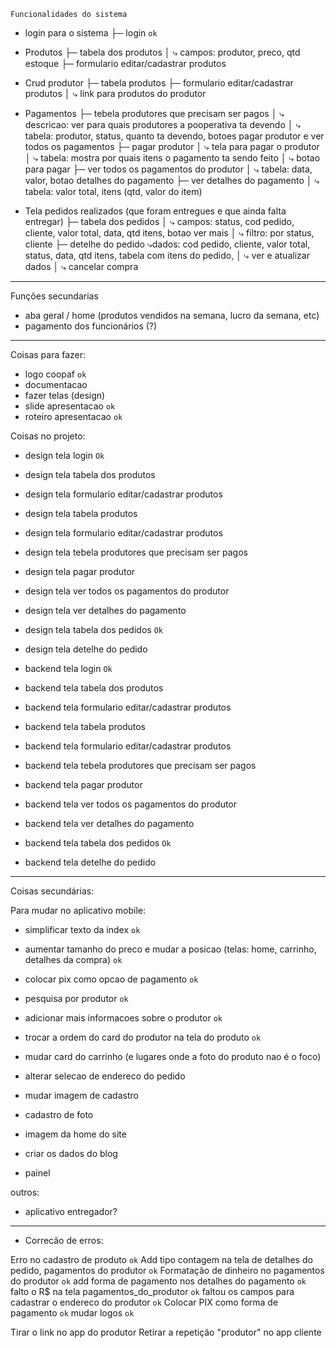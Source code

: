 `Funcionalidades do sistema`
  - login para o sistema
├─ login `ok`

- Produtos
├─ tabela dos produtos
│   ⤷ campos: produtor, preco, qtd estoque
├─ formulario editar/cadastrar produtos

- Crud produtor
├─ tabela produtos
├─ formulario editar/cadastrar produtos
│   ⤷ link para produtos do produtor

- Pagamentos
├─ tebela produtores que precisam ser pagos
│   ⤷ descricao: ver para quais produtores a pooperativa ta devendo
│   ⤷ tabela: produtor, status, quanto ta devendo, botoes pagar produtor e ver todos os pagamentos
├─ pagar produtor
│   ⤷ tela para pagar o produtor
│   ⤷ tabela: mostra por quais itens o pagamento ta sendo feito
│   ⤷ botao para pagar
├─ ver todos os pagamentos do produtor
│   ⤷ tabela: data, valor, botao detalhes do pagamento
├─ ver detalhes do pagamento
│   ⤷ tabela: valor total, itens (qtd, valor do item)

- Tela pedidos realizados (que foram entregues e que ainda falta entregar)
├─ tabela dos pedidos
│   ⤷ campos: status, cod pedido, cliente, valor total, data, qtd itens, botao ver mais
│   ⤷ filtro: por status, cliente
├─ detelhe do pedido
    ⤷dados: cod pedido, cliente, valor total, status, data, qtd itens, tabela com itens do pedido,
│   ⤷ ver e atualizar dados
│   ⤷ cancelar compra



---------------------------------------------------------------------------------
Funções secundarias
- aba geral / home (produtos vendidos na semana, lucro da semana, etc)
- pagamento dos funcionários (?)



---------------------------------------------------------------------------------

Coisas para fazer:
- logo coopaf `ok`
- documentacao 
- fazer telas (design)
- slide apresentacao `ok`
- roteiro apresentacao `ok`

Coisas no projeto:
- design tela login `Ok`
- design tela tabela dos produtos
- design tela formulario editar/cadastrar produtos
- design tela tabela produtos
- design tela formulario editar/cadastrar produtos
- design tela tebela produtores que precisam ser pagos
- design tela pagar produtor
- design tela ver todos os pagamentos do produtor
- design tela ver detalhes do pagamento
- design tela tabela dos pedidos `Ok`
- design tela detelhe do pedido

- backend tela login `Ok`   

- backend tela tabela dos produtos
- backend tela formulario editar/cadastrar produtos
- backend tela tabela produtos
- backend tela formulario editar/cadastrar produtos
- backend tela tebela produtores que precisam ser pagos
- backend tela pagar produtor
- backend tela ver todos os pagamentos do produtor
- backend tela ver detalhes do pagamento
- backend tela tabela dos pedidos `Ok`
- backend tela detelhe do pedido

---------------------------------
Coisas secundárias:

Para mudar no aplicativo mobile:
- simplificar texto da index `ok`
- aumentar tamanho do preco e mudar a posicao (telas: home, carrinho, detalhes da compra) `ok`
- colocar pix como opcao de pagamento `ok`
- pesquisa por produtor `ok`
- adicionar mais informacoes sobre o produtor `ok`
- trocar a ordem do card do produtor na tela do produto `ok`

- mudar card do carrinho (e lugares onde a foto do produto nao é o foco)
- alterar selecao de endereco do pedido 
- mudar imagem de cadastro
- cadastro de foto 
- imagem da home do site
- criar os dados do blog
- painel

outros:
- aplicativo entregador?

----------------------------------
- Correcão de erros:

Erro no cadastro de produto `ok`
Add tipo contagem na tela de detalhes do pedido, pagamentos do produtor `ok`
Formatação de dinheiro no pagamentos do produtor `ok`
add forma de pagamento nos detalhes do pagamento `ok`
falto o R$ na tela pagamentos_do_produtor `ok`
faltou os campos para cadastrar o endereco do produtor `ok` 
Colocar PIX como forma de pagamento `ok`
mudar logos `ok`

Tirar o link no app do produtor 
Retirar a repetição "produtor" no app cliente 